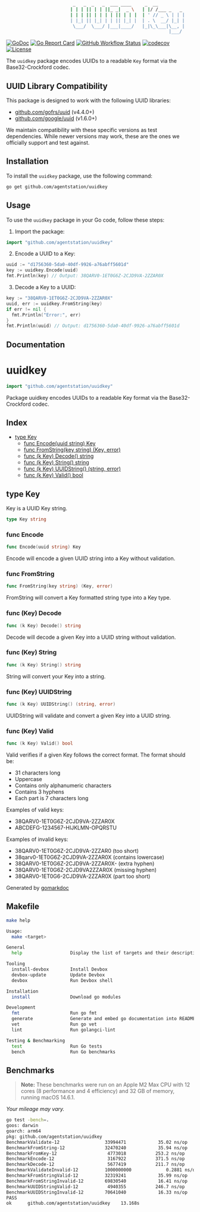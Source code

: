 ```sh
                         _   _  _   _  ___ ____     _  __          
                        | | | || | | ||_ _|  _ \   | |/ /___ _   _ 
                        | | | || | | | | || | | |  | ' // _ \ | | |
                        | |_| || |_| | | || |_| |  | . \  __/ |_| |
                         \___/  \___/ |___|____/   |_|\_\___|\__, |
                                                             |___/ 
```
<!-- [![Sourcegraph](https://sourcegraph.com/github.com/agentstation/uuidkey/-/badge.svg?style=flat-square)](https://sourcegraph.com/github.com/agentstation/uuidkey?badge) -->
[![GoDoc](http://img.shields.io/badge/go-documentation-blue.svg?style=flat-square)](https://pkg.go.dev/github.com/agentstation/uuidkey)
[![Go Report Card](https://goreportcard.com/badge/github.com/agentstation/uuidkey?style=flat-square)](https://goreportcard.com/report/github.com/agentstation/uuidkey)
[![GitHub Workflow Status](https://img.shields.io/github/actions/workflow/status/agentstation/uuidkey/ci.yaml?style=flat-square)](https://github.com/agentstation/uuidkey/actions)
[![codecov](https://codecov.io/gh/agentstation/uuidkey/branch/master/graph/badge.svg?token=35UM5QX1Q3)](https://codecov.io/gh/agentstation/uuidkey)
[![License](http://img.shields.io/badge/license-mit-blue.svg?style=flat-square)](https://raw.githubusercontent.com/agentstation/uuidkey/master/LICENSE)
<!-- [![Forum](https://img.shields.io/badge/community-forum-00afd1.svg?style=flat-square)](https://github.com/agentstation/uuidkey/discussions) -->
<!-- [![Twitter](https://img.shields.io/badge/twitter-@agentstationHQ-55acee.svg?style=flat-square)](https://twitter.com/agentstationHQ) -->

The `uuidkey` package encodes UUIDs to a readable `Key` format via the Base32-Crockford codec.

## UUID Library Compatibility

This package is designed to work with the following UUID libraries:

- [github.com/gofrs/uuid](https://github.com/gofrs/uuid) (v4.4.0+)
- [github.com/google/uuid](https://github.com/google/uuid) (v1.6.0+)

We maintain compatibility with these specific versions as test dependencies. While newer versions may work, these are the ones we officially support and test against.

## Installation

To install the `uuidkey` package, use the following command:

```sh
go get github.com/agentstation/uuidkey
```

## Usage

To use the `uuidkey` package in your Go code, follow these steps:

1. Import the package:

```go
import "github.com/agentstation/uuidkey"
```

2. Encode a UUID to a Key:

```go
uuid := "d1756360-5da0-40df-9926-a76abff5601d"
key := uuidkey.Encode(uuid)
fmt.Println(key) // Output: 38QARV0-1ET0G6Z-2CJD9VA-2ZZAR0X
```

3. Decode a Key to a UUID:

```go
key := "38QARV0-1ET0G6Z-2CJD9VA-2ZZAR0X"
uuid, err := uuidkey.FromString(key)
if err != nil {
  fmt.Println("Error:", err)
}
fmt.Println(uuid) // Output: d1756360-5da0-40df-9926-a76abff5601d
```

## Documentation

<!-- gomarkdoc:embed:start -->

<!-- Code generated by gomarkdoc. DO NOT EDIT -->

# uuidkey

```go
import "github.com/agentstation/uuidkey"
```

Package uuidkey encodes UUIDs to a readable Key format via the Base32\-Crockford codec.

## Index

- [type Key](<#Key>)
  - [func Encode\(uuid string\) Key](<#Encode>)
  - [func FromString\(key string\) \(Key, error\)](<#FromString>)
  - [func \(k Key\) Decode\(\) string](<#Key.Decode>)
  - [func \(k Key\) String\(\) string](<#Key.String>)
  - [func \(k Key\) UUIDString\(\) \(string, error\)](<#Key.UUIDString>)
  - [func \(k Key\) Valid\(\) bool](<#Key.Valid>)


<a name="Key"></a>
## type Key

Key is a UUID Key string.

```go
type Key string
```

<a name="Encode"></a>
### func Encode

```go
func Encode(uuid string) Key
```

Encode will encode a given UUID string into a Key without validation.

<a name="FromString"></a>
### func FromString

```go
func FromString(key string) (Key, error)
```

FromString will convert a Key formatted string type into a Key type.

<a name="Key.Decode"></a>
### func \(Key\) Decode

```go
func (k Key) Decode() string
```

Decode will decode a given Key into a UUID string without validation.

<a name="Key.String"></a>
### func \(Key\) String

```go
func (k Key) String() string
```

String will convert your Key into a string.

<a name="Key.UUIDString"></a>
### func \(Key\) UUIDString

```go
func (k Key) UUIDString() (string, error)
```

UUIDString will validate and convert a given Key into a UUID string.

<a name="Key.Valid"></a>
### func \(Key\) Valid

```go
func (k Key) Valid() bool
```

Valid verifies if a given Key follows the correct format. The format should be:

- 31 characters long
- Uppercase
- Contains only alphanumeric characters
- Contains 3 hyphens
- Each part is 7 characters long

Examples of valid keys:

- 38QARV0\-1ET0G6Z\-2CJD9VA\-2ZZAR0X
- ABCDEFG\-1234567\-HIJKLMN\-OPQRSTU

Examples of invalid keys:

- 38QARV0\-1ET0G6Z\-2CJD9VA\-2ZZAR0 \(too short\)
- 38qarv0\-1ET0G6Z\-2CJD9VA\-2ZZAR0X \(contains lowercase\)
- 38QARV0\-1ET0G6Z\-2CJD9VA\-2ZZAR0X\- \(extra hyphen\)
- 38QARV0\-1ET0G6Z\-2CJD9VA2ZZAR0X \(missing hyphen\)
- 38QARV0\-1ET0G6\-2CJD9VA\-2ZZAR0X \(part too short\)

Generated by [gomarkdoc](<https://github.com/princjef/gomarkdoc>)


<!-- gomarkdoc:embed:end -->

## Makefile

```sh
make help

Usage:
  make <target>

General
  help                  Display the list of targets and their descriptions

Tooling
  install-devbox        Install Devbox
  devbox-update         Update Devbox
  devbox                Run Devbox shell

Installation
  install               Download go modules

Development
  fmt                   Run go fmt
  generate              Generate and embed go documentation into README.md
  vet                   Run go vet
  lint                  Run golangci-lint

Testing & Benchmarking
  test                  Run Go tests
  bench                 Run Go benchmarks
```

## Benchmarks

> **Note:** These benchmarks were run on an Apple M2 Max CPU with 12 cores (8 performance and 4 efficiency) and 32 GB of memory, running macOS 14.6.1.

*Your mileage may vary.*

```sh
go test -bench=.
goos: darwin
goarch: arm64
pkg: github.com/agentstation/uuidkey
BenchmarkValidate-12                 33994471            35.02 ns/op
BenchmarkFromString-12               32470240            35.94 ns/op
BenchmarkFromKey-12                   4773018           253.2 ns/op
BenchmarkEncode-12                    3167922           371.5 ns/op
BenchmarkDecode-12                    5677419           211.7 ns/op
BenchmarkValidateInvalid-12          1000000000             0.2881 ns/op
BenchmarkFromStringValid-12          32319241            35.99 ns/op
BenchmarkFromStringInvalid-12        69830540            16.41 ns/op
BenchmarkUUIDStringValid-12           4940355           246.7 ns/op
BenchmarkUUIDStringInvalid-12        70641040            16.33 ns/op
PASS
ok      github.com/agentstation/uuidkey    13.168s
```
